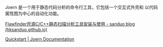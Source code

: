Joern 是一个用于静态代码分析的命令行工具，它包括一个交互式外壳和 以代码属性图为中心的自动化功能。






[Flawfinder开源C/C++静态扫描分析工具安装与使用 - sanduo blog (hksanduo.github.io)](https://hksanduo.github.io/2019/11/15/2019-11-15-flawfinder-install-and-use/#%E6%A1%88%E4%BE%8B%E8%AE%B2%E8%A7%A3)

[Quickstart | Joern Documentation](https://docs.joern.io/quickstart)

